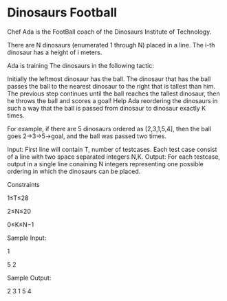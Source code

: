 # **Dinosaurs Football**

Chef Ada is the FootBall coach of the Dinosaurs Institute of Technology.

There are N dinosaurs (enumerated 1 through N) placed in a line. The i-th dinosaur has a height of i meters.

Ada is training The dinosaurs in the following tactic:

Initially the leftmost dinosaur has the ball.
The dinosaur that has the ball passes the ball to the nearest dinosaur to the right that is tallest than him.
The previous step continues until the ball reaches the tallest dinosaur, then he throws the ball and scores a goal!
Help Ada reordering the dinosaurs in such a way that the ball is passed from dinosaur to dinosaur exactly K times.

For example, if there are 5 dinosaurs ordered as [2,3,1,5,4], then the ball goes 2→3→5→goal, and the ball was passed two times.

Input:
First line will contain T, number of testcases.
Each test case consist of a line with two space separated integers N,K.
Output:
For each testcase, output in a single line conaining N integers representing one possible ordering in which the dinosaurs can be placed.

Constraints

1≤T≤28

2≤N≤20

0≤K≤N−1

Sample Input:

1

5 2

Sample Output:

2 3 1 5 4
